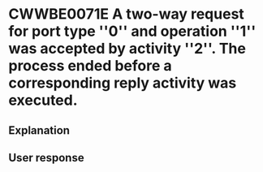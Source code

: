 # CWWBE0071E A two-way request for port type ''0'' and operation ''1'' was accepted by activity ''2''. The process ended before a corresponding reply activity was executed.

## Explanation

## User response
